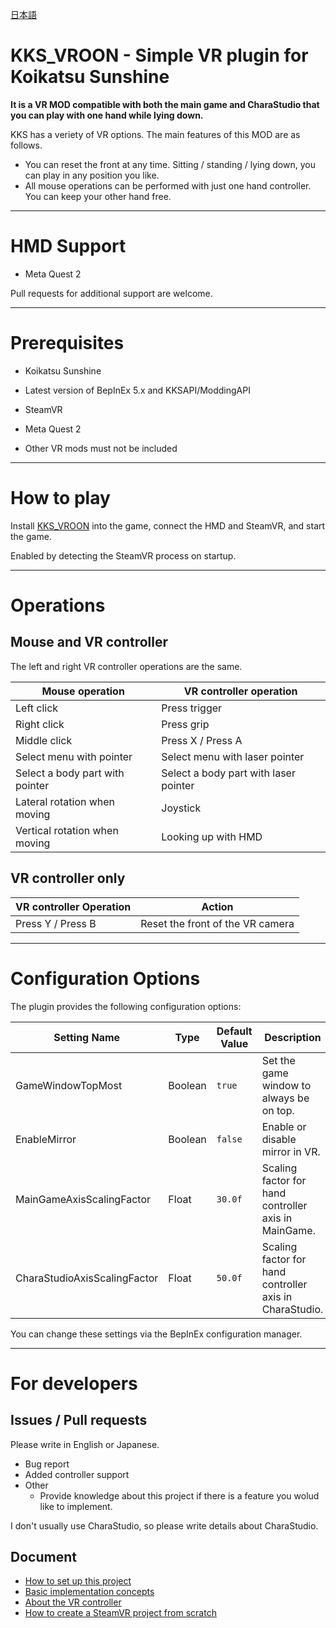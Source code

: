 [日本語](README.ja.md)

# KKS_VROON - Simple VR plugin for Koikatsu Sunshine
**It is a VR MOD compatible with both the main game and CharaStudio that you can play with one hand while lying down.**

KKS has a veriety of VR options. The main features of this MOD are as follows.

- You can reset the front at any time. Sitting / standing / lying down, you can play in any position you like.
- All mouse operations can be performed with just one hand controller. You can keep your other hand free.

----

# HMD Support
- Meta Quest 2

Pull requests for additional support are welcome.

----

# Prerequisites
- Koikatsu Sunshine
- Latest version of BepInEx 5.x and KKSAPI/ModdingAPI
- SteamVR
- Meta Quest 2

- Other VR mods must not be included

----

# How to play
Install [KKS_VROON](https://github.com/toydev/KKS_VROON/releases) into the game, connect the HMD and SteamVR, and start the game.

Enabled by detecting the SteamVR process on startup.

----

# Operations
## Mouse and VR controller
The left and right VR controller operations are the same.

|Mouse operation|VR controller operation|
|----|----|
|Left click|Press trigger|
|Right click|Press grip|
|Middle click|Press X / Press A|
|Select menu with pointer|Select menu with laser pointer|
|Select a body part with pointer|Select a body part with laser pointer|
|Lateral rotation when moving|Joystick|
|Vertical rotation when moving|Looking up with HMD|

## VR controller only
|VR controller Operation|Action|
|----|----|
|Press Y / Press B|Reset the front of the VR camera|

----

# Configuration Options
The plugin provides the following configuration options:

|Setting Name|Type|Default Value|Description|
|----|----|----|----|
|GameWindowTopMost|Boolean|`true`|Set the game window to always be on top.|
|EnableMirror|Boolean|`false`|Enable or disable mirror in VR.|
|MainGameAxisScalingFactor|Float|`30.0f`|Scaling factor for hand controller axis in MainGame.|
|CharaStudioAxisScalingFactor|Float|`50.0f`|Scaling factor for hand controller axis in CharaStudio.|

You can change these settings via the BepInEx configuration manager.

----

# For developers
## Issues / Pull requests

Please write in English or Japanese.

- Bug report
- Added controller support
- Other
  - Provide knowledge about this project if there is a feature you wolud like to implement.

I don't usually use CharaStudio, so please write details about CharaStudio.

## Document
- [How to set up this project](/docs/project/HOW_TO_SETUP_THIS_PROJECT.md)
- [Basic implementation concepts](/docs/project/BASIC_IMPLEMENTATION_CONCEPTS.md)
- [About the VR controller](/docs/project/ABOUT_VR_CONTROLLER.md)
- [How to create a SteamVR project from scratch](/docs/project/HOW_TO_CREATE_STEAMVR_PROJECT.md)
